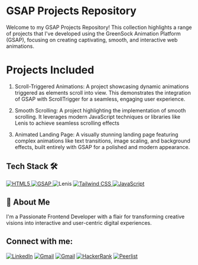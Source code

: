 # GSAP Projects Repository
Welcome to my GSAP Projects Repository! This collection highlights a range of projects that I've developed using the GreenSock Animation Platform (GSAP), focusing on creating captivating, smooth, and interactive web animations.
<br>

# Projects Included
1. Scroll-Triggered Animations:
A project showcasing dynamic animations triggered as elements scroll into view. This demonstrates the integration of GSAP with ScrollTrigger for a seamless, engaging user experience.

2. Smooth Scrolling:
A project highlighting the implementation of smooth scrolling. It leverages modern JavaScript techniques or libraries like Lenis to achieve seamless scrolling effects

3. Animated Landing Page:
A visually stunning landing page featuring complex animations like text transitions, image scaling, and background effects, built entirely with GSAP for a polished and modern appearance.

## Tech Stack 🛠️
<a href="https://html.com/" target="_blank" rel="noreferrer"> <img src="https://img.shields.io/badge/html5-%23E34F26.svg?style=for-the-badge&logo=html5&logoColor=white" alt="HTML5" /> </a> <a href="https://greensock.com/gsap/" target="_blank" rel="noreferrer"> <img src="https://img.shields.io/badge/gsap-%2388CE02.svg?style=for-the-badge&logo=greensock&logoColor=white" alt="GSAP" /> </a>
  <img src="https://img.shields.io/badge/lenis-%230077B5.svg?style=for-the-badge&logo=data:image/svg+xml;base64,PHN2ZyB3aWR0aD0iNjQiIGhlaWdodD0iNjQiIHZpZXdCb3g9IjAgMCA2NCA2NCIgZmlsbD0ibm9uZSIgeG1sbnM9Imh0dHA6Ly93d3cudzMub3JnLzIwMDAvc3ZnIj4KPGNpcmNsZSBjeD0iMzIiIGN5PSIzMiIgcj0iMzIiIGZpbGw9IiMwMDFBNUIiIC8+Cjx0ZXh0IHg9IjIwIiB5PSIzNyIgZmlsbD0id2hpdGUiIGZvbnQtc2l6ZT0iMTEiIGZvbnQtZmFtaWx5PSJBcmlhbCI+TGVuaXM8L3RleHQ+Cjwvc3ZnPgo=" alt="Lenis" /> <a href="https://tailwindcss.com/" target="_blank" rel="noreferrer"> <img src="https://img.shields.io/badge/tailwindcss-%2338B2AC.svg?style=for-the-badge&logo=tailwind-css&logoColor=white" alt="Tailwind CSS" /> </a> <a href="https://developer.mozilla.org/en-US/docs/Web/JavaScript" target="_blank" rel="noreferrer"> <img src="https://img.shields.io/badge/javascript-%23323330.svg?style=for-the-badge&logo=javascript&logoColor=%23F7DF1E" alt="JavaScript" /> </a>

## 🚀 About Me
I'm a Passionate Frontend Developer with a flair for transforming creative visions into interactive and user-centric digital experiences.

## Connect with me:
<p align="left">
<a href="https://www.linkedin.com/in/kartikay-sharma2004/" target="blank"><img align="center" src="https://img.shields.io/badge/linkedin-%230077B5.svg?style=for-the-badge&logo=linkedin&logoColor=white" alt="LinkedIn" /></a>
  <a href="mailto:kartikaysharmaa2004@gmail.com" target="blank"><img align="center" src="https://img.shields.io/badge/gmail-D14836.svg?style=for-the-badge&logo=gmail&logoColor=white" alt="Gmail" /></a>
  <a href="https://t.me/kartikay2004" target="blank"><img align="center" src="https://img.shields.io/badge/telegram-2CA5E0.svg?style=for-the-badge&logo=telegram&logoColor=white" alt="Gmail" /></a>
  <a href="https://www.hackerrank.com/profile/kartikaysharmaa1" target="blank"><img align="center" src="https://img.shields.io/badge/hackerrank-2EC866.svg?style=for-the-badge&logo=hackerrank&logoColor=white" alt="HackerRank" /></a>
<a href="https://peerlist.io/kartikaysharma" target="blank"><img align="center" src="https://img.shields.io/badge/Peerlist-2EC866.svg?style=for-the-badge&logo=peerlist&logoColor=white" alt="Peerlist"  /></a>
</p>
